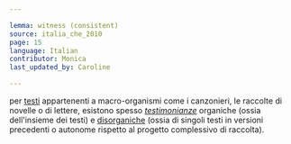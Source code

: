 ```yaml
---

lemma: witness (consistent)
source: italia_che_2010
page: 15
language: Italian
contributor: Monica
last_updated_by: Caroline

---
```


per [testi](text.html) appartenenti a macro-organismi come i canzonieri, le raccolte di novelle o di lettere, esistono spesso _[testimonianze](witness.html)_ organiche (ossia dell'insieme dei testi) e [disorganiche](witnessInconsistent.html) (ossia di singoli testi in versioni precedenti o autonome rispetto al progetto complessivo di raccolta).
